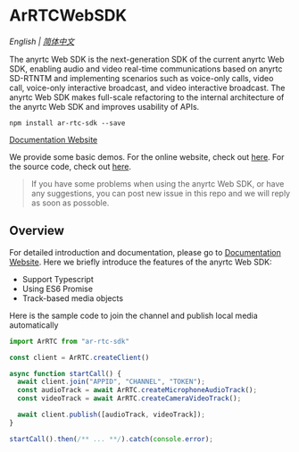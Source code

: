 # ArRTCWebSDK

*English | [简体中文](README.cn.md)*

The anyrtc Web SDK is the next-generation SDK of the current anyrtc Web SDK, enabling audio and video real-time communications based on anyrtc SD-RTNTM and implementing scenarios such as voice-only calls, video call, voice-only interactive broadcast, and video interactive broadcast. The anyrtc Web SDK makes full-scale refactoring to the internal architecture of the anyrtc Web SDK and improves usability of APIs.

```shell
npm install ar-rtc-sdk --save
```

[Documentation Website](https://docs.anyrtc.io/cn/Live/api-ref/rtc_web/overview)

We provide some basic demos. For the online website, check out [here](https://github.com/anyRTC/ArRTCWebSDK/demo/). For the source code, check out [here](https://demos.anyrtc.io/Demo/).


> If you have some problems when using the anyrtc Web SDK, or have any suggestions, you can post new issue in this repo and we will reply as soon as possoble.

## Overview

For detailed introduction and documentation, please go to  [Documentation Website](https://docs.anyrtc.io/cn/Live/api-ref/rtc_web/overview). Here we briefly introduce the features of the anyrtc Web SDK:

- Support Typescript
- Using ES6 Promise
- Track-based media objects

Here is the sample code to join the channel and publish local media automatically

```js
import ArRTC from "ar-rtc-sdk"

const client = ArRTC.createClient()

async function startCall() {
  await client.join("APPID", "CHANNEL", "TOKEN");
  const audioTrack = await ArRTC.createMicrophoneAudioTrack();
  const videoTrack = await ArRTC.createCameraVideoTrack();

  await client.publish([audioTrack, videoTrack]);
}

startCall().then(/** ... **/).catch(console.error);
```
